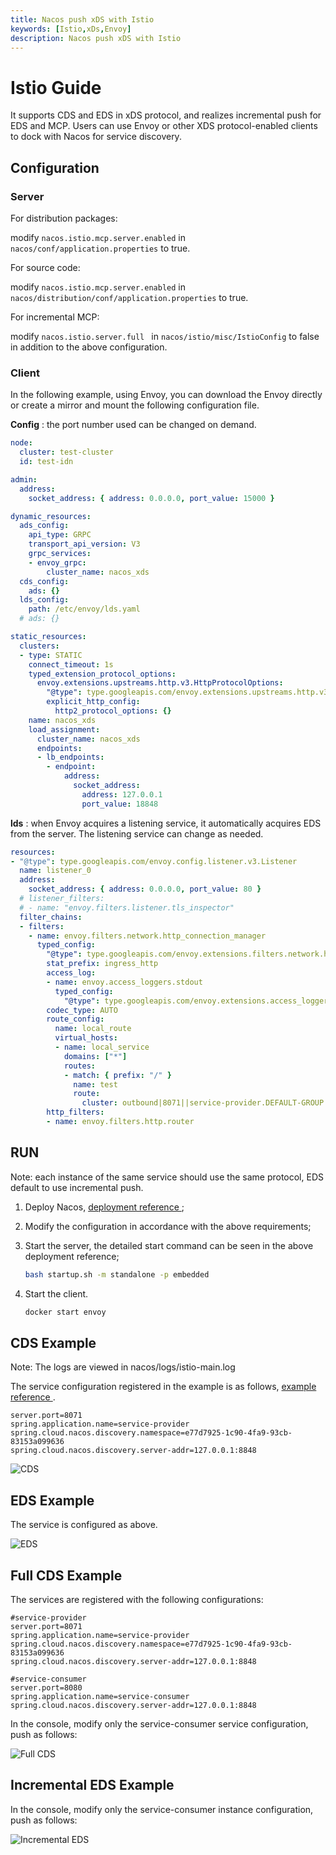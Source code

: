 ```yaml
---
title: Nacos push xDS with Istio
keywords: [Istio,xDs,Envoy]
description: Nacos push xDS with Istio
---
```

# Istio Guide

It supports CDS and EDS in xDS protocol, and realizes incremental push for EDS and MCP. Users can use Envoy or other XDS protocol-enabled clients to dock with Nacos for service discovery.

## Configuration

### Server

For distribution packages:

modify `nacos.istio.mcp.server.enabled` in `nacos/conf/application.properties` to true.

For source code:

modify `nacos.istio.mcp.server.enabled`  in `nacos/distribution/conf/application.properties` to true.

For incremental MCP:

modify `nacos.istio.server.full ` in  `nacos/istio/misc/IstioConfig`  to false in addition to the above configuration.

### Client

In the following example, using Envoy, you can download the Envoy directly or create a mirror and mount the following configuration file.

**Config** : the port number used can be changed on demand.

```yaml
node:
  cluster: test-cluster
  id: test-idn

admin:
  address:
    socket_address: { address: 0.0.0.0, port_value: 15000 }

dynamic_resources:
  ads_config:
    api_type: GRPC
    transport_api_version: V3
    grpc_services:
    - envoy_grpc:
        cluster_name: nacos_xds
  cds_config:
    ads: {}
  lds_config:
    path: /etc/envoy/lds.yaml
  # ads: {}

static_resources:
  clusters:
  - type: STATIC
    connect_timeout: 1s
    typed_extension_protocol_options:
      envoy.extensions.upstreams.http.v3.HttpProtocolOptions:
        "@type": type.googleapis.com/envoy.extensions.upstreams.http.v3.HttpProtocolOptions
        explicit_http_config:
          http2_protocol_options: {}
    name: nacos_xds 
    load_assignment:
      cluster_name: nacos_xds 
      endpoints:
      - lb_endpoints:
        - endpoint:
            address:
              socket_address:
                address: 127.0.0.1 
                port_value: 18848
```

**lds** : when Envoy acquires a listening service, it automatically acquires EDS from the server. The listening service can change as needed.

```yaml
resources:
- "@type": type.googleapis.com/envoy.config.listener.v3.Listener
  name: listener_0
  address:
    socket_address: { address: 0.0.0.0, port_value: 80 }
  # listener_filters:
  # - name: "envoy.filters.listener.tls_inspector"
  filter_chains:
  - filters:
    - name: envoy.filters.network.http_connection_manager
      typed_config:
        "@type": type.googleapis.com/envoy.extensions.filters.network.http_connection_manager.v3.HttpConnectionManager
        stat_prefix: ingress_http
        access_log:
        - name: envoy.access_loggers.stdout
          typed_config:
            "@type": type.googleapis.com/envoy.extensions.access_loggers.stream.v3.StdoutAccessLog
        codec_type: AUTO
        route_config:
          name: local_route
          virtual_hosts:
          - name: local_service
            domains: ["*"]
            routes:
            - match: { prefix: "/" }
              name: test
              route:
                cluster: outbound|8071||service-provider.DEFAULT-GROUP.e77d7925-1c90-4fa9-93cb-83153a099636.nacos
        http_filters:
        - name: envoy.filters.http.router
```

## RUN

Note: each instance of the same service should use the same protocol, EDS default to use incremental push.

1. Deploy Nacos, [ deployment reference ](https://nacos.io/docs/latest/quickstart/quick-start/);

2. Modify the configuration in accordance with the above requirements;

3. Start the server, the detailed start command can be seen in the above deployment reference;

   ```bash
   bash startup.sh -m standalone -p embedded
   ```

4. Start the client.

   ```bash
   docker start envoy
   ```

## CDS Example

Note: The logs are viewed in nacos/logs/istio-main.log

The service configuration registered in the example is as follows, [ example reference ](https://github.com/nacos-group/nacos-examples/tree/master/nacos-spring-cloud-example/nacos-spring-cloud-discovery-example ).

```properties
server.port=8071
spring.application.name=service-provider
spring.cloud.nacos.discovery.namespace=e77d7925-1c90-4fa9-93cb-83153a099636
spring.cloud.nacos.discovery.server-addr=127.0.0.1:8848
```

![CDS](https://cdn.nlark.com/yuque/0/2022/png/28990648/1666247341241-4e9b2dde-55c7-43ae-af1e-dc081565ab72.png)

## EDS Example

The service is configured as above.

![EDS](https://cdn.nlark.com/yuque/0/2022/png/28990648/1666247341176-fe312687-6488-41c2-bdd1-346d7a344bd2.png)

## Full CDS Example

The services are registered with the following configurations:

```properties
#service-provider
server.port=8071
spring.application.name=service-provider
spring.cloud.nacos.discovery.namespace=e77d7925-1c90-4fa9-93cb-83153a099636
spring.cloud.nacos.discovery.server-addr=127.0.0.1:8848

#service-consumer
server.port=8080
spring.application.name=service-consumer
spring.cloud.nacos.discovery.server-addr=127.0.0.1:8848
```

In the console, modify only the service-consumer service configuration, push as follows:

![Full CDS](https://cdn.nlark.com/yuque/0/2022/png/28990648/1666247341233-bc35de56-5653-4d5f-a510-819180dfe7f0.png)

## Incremental EDS Example

In the console, modify only the service-consumer instance configuration, push as follows:

![Incremental EDS](https://cdn.nlark.com/yuque/0/2022/png/28990648/1666247341234-aa195810-c76d-4ff5-977a-55626775e697.png)
